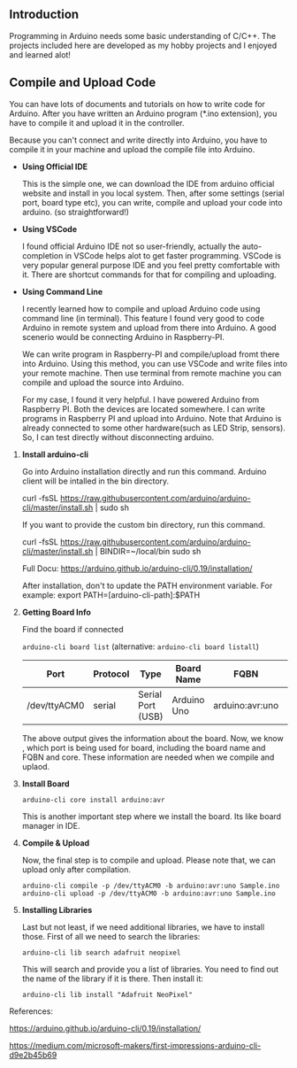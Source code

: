 ## Introduction
Programming in Arduino needs some basic understanding of C/C++. The projects included here are developed as my hobby projects and I enjoyed and learned alot!
## Compile and Upload Code
You can have lots of documents and tutorials on how to write code for Arduino. After you have written an Arduino program (*.ino extension), you have to compile it and upload it in the controller. 

Because you can't connect and write directly into Arduino, you have to compile it in your machine and upload the compile file into Arduino. 

* **Using Official IDE** 

    This is the simple one, we can download the IDE from arduino official website and install in you local system. Then, after some settings (serial port, board type etc), you can write, compile and upload your code into arduino. (so straightforward!)

* **Using VSCode**

    I found official Arduino IDE not so user-friendly, actually the auto-completion in VSCode helps alot to get faster programming. VSCode is very popular general purpose IDE and you feel pretty comfortable with it. There are shortcut commands for that for compiling and uploading. 

* **Using Command Line** 

    I recently learned how to compile and upload Arduino code using command line (in terminal). This feature I found very good to code Arduino in remote system and upload from there into Arduino. A good scenerio would be connecting Arduino in Raspberry-PI. 
    
    We can write program in Raspberry-PI and compile/upload fromt there into Arduino. Using this method, you can use VSCode and write files into your remote machine. Then use terminal from remote machine you can compile and upload the source into Arduino.

    For my case, I found it very helpful. I have powered Arduino from Raspberry PI. Both the devices are located somewhere. I can write programs in Raspberry PI and upload into Arduino. Note that Arduino is already connected to some other hardware(such as LED Strip, sensors). So, I can test directly without disconnecting arduino.

1. **Install arduino-cli**

    Go into Arduino installation directly and run this command. Arduino client will be intalled in the bin directory. 

    curl -fsSL https://raw.githubusercontent.com/arduino/arduino-cli/master/install.sh | sudo sh

    If you want to provide the custom bin directory, run this command.

    curl -fsSL https://raw.githubusercontent.com/arduino/arduino-cli/master/install.sh | BINDIR=~/local/bin sudo sh

    Full Docu: https://arduino.github.io/arduino-cli/0.19/installation/

    After installation, don't to update the PATH environment variable.
    For example: 
    export PATH=[arduino-cli-path]:$PATH

2. **Getting Board Info**

    Find the board if connected 

    `arduino-cli board list`  (alternative: `arduino-cli board listall`)

    | Port     | Protocol | Type    |           Board Name  | FQBN |   Core|
    -----------|----------|---------|-----------------------|-------|------|    
    | /dev/ttyACM0 | serial  | Serial Port (USB) | Arduino Uno | arduino:avr:uno |arduino:avr |
    
    The above output gives the information about the board. Now, we know , which port is being used for board, including the board name and FQBN and core. These information are needed when we compile and uplaod.
   
3. **Install Board**

    `arduino-cli core install arduino:avr`

    This is another important step where we install the board. Its like board manager in IDE.

4. **Compile & Upload**

    Now, the final step is to compile and upload. Please note that, we can upload only after compilation. 

    `arduino-cli compile -p /dev/ttyACM0 -b arduino:avr:uno Sample.ino`
    `arduino-cli upload -p /dev/ttyACM0 -b arduino:avr:uno Sample.ino`

5. **Installing Libraries**
   
    Last but not least, if we need additional libraries, we have to install those. First of all we need to search the libraries:

    `arduino-cli lib search adafruit neopixel`
    
    This will search and provide you a list of libraries. You need to find out the name of the library if it is there. Then install it:

    `arduino-cli lib install "Adafruit NeoPixel"`    



References:

https://arduino.github.io/arduino-cli/0.19/installation/

https://medium.com/microsoft-makers/first-impressions-arduino-cli-d9e2b45b69